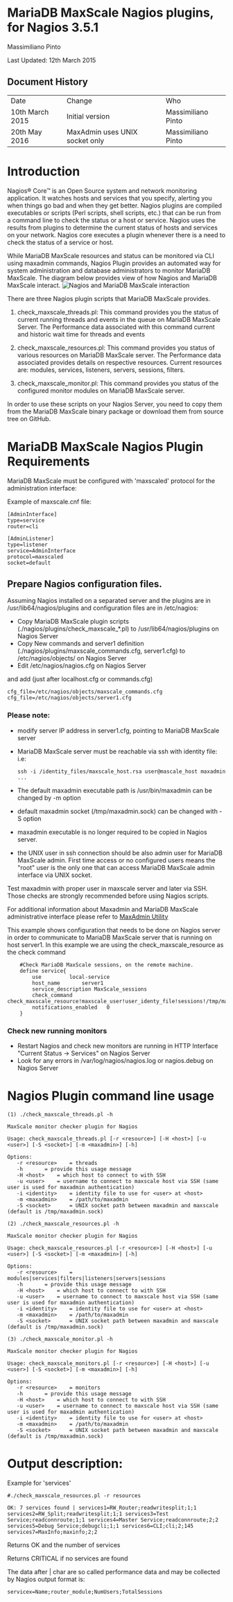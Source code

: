 # MariaDB MaxScale Nagios plugins, for Nagios 3.5.1

Massimiliano Pinto

Last Updated: 12th March 2015

## Document History

<table>
  <tr>
    <td>Date</td>
    <td>Change</td>
    <td>Who</td>
  </tr>
  <tr>
    <td>10th March 2015</td>
    <td>Initial version</td>
    <td>Massimiliano Pinto</td>
  </tr>
    <tr>
    <td>20th May 2016</td>
    <td>MaxAdmin uses UNIX socket only</td>
    <td>Massimiliano Pinto</td>
  </tr>
</table>

# Introduction

Nagios® Core™ is an Open Source system and network monitoring application. It watches hosts and services that you specify, alerting you when things go bad and when they get better.
Nagios plugins are compiled executables or scripts (Perl scripts, shell scripts, etc.) that can be run from a command line to check the status or a host or service. Nagios uses the results from plugins to determine the current status of hosts and services on your network.
Nagios core executes a plugin whenever there is a need to check the status of a service or host. 

While MariaDB MaxScale resources and status can be monitored via CLI using maxadmin commands, Nagios Plugin provides an automated way for system administration and database administrators to monitor MariaDB MaxScale. The diagram below provides view of how Nagios and MariaDB MaxScale interact.
![Nagios and MariaDB MaxScale interaction](images/HowMaxScaleWorksWithNagios.png)


There are three Nagios plugin scripts that MariaDB MaxScale provides.

1. check_maxscale_threads.pl: This command provides you the status of current running threads and events in the queue on MariaDB MaxScale Server.  The Performance data associated with this command current and historic wait time for threads and events

2. check_maxscale_resources.pl: This command provides you status of various resources on MariaDB MaxScale server. The Performance data associated provides details on respective resources.
Current resources are: modules, services, listeners, servers, sessions, filters.

3. check_maxscale_monitor.pl: This command provides you status of the configured monitor modules on MariaDB MaxScale server. 

In order to use these scripts on your Nagios Server, you need to copy them from the MariaDB MaxScale binary package or download them from source tree on GitHub.

# MariaDB MaxScale Nagios Plugin Requirements

MariaDB MaxScale must be configured with 'maxscaled' protocol for the administration interface:

Example of maxscale.cnf file:

```
[AdminInterface]
type=service
router=cli

[AdminListener]
type=listener
service=AdminInterface
protocol=maxscaled
socket=default
```

## Prepare Nagios configuration files.

Assuming Nagios installed on a separated server and the plugins are in /usr/lib64/nagios/plugins and configuration files are in /etc/nagios:

* Copy MariaDB MaxScale plugin scripts (./nagios/plugins/check_maxscale_*.pl) to /usr/lib64/nagios/plugins on Nagios Server
* Copy New commands and server1 definition (./nagios/plugins/maxscale_commands.cfg, server1.cfg) to /etc/nagios/objects/ on Nagios Server
* Edit /etc/nagios/nagios.cfg on Nagios Server

and add (just after localhost.cfg or commands.cfg)

```
cfg_file=/etc/nagios/objects/maxscale_commands.cfg
cfg_file=/etc/nagios/objects/server1.cfg
```

### Please note:
- modify server IP address in server1.cfg, pointing to MariaDB MaxScale server
- MariaDB MaxScale server must be reachable via ssh with identity file: i.e:

  `ssh -i /identity_files/maxscale_host.rsa user@mascale_host maxadmin ...`

- The default maxadmin executable path is /usr/bin/maxadmin can be changed by -m option
- default maxadmin socket (/tmp/maxadmin.sock) can be changed with -S option
- maxadmin executable is no longer required to be copied in Nagios server.
- the UNIX user in ssh connection should be also admin user for MariaDB MaxScale admin. First time access or no configured users means the "root" user is the only one that can access MariaDB MaxScale admin interface via UNIX socket.

Test maxadmin with proper user in maxscale server and later via SSH.
Those checks are strongly recommended before using Nagios scripts.

For additional information about Maxadmin and MariaDB MaxScale administrative interface please refer to [MaxAdmin Utility](../Reference/MaxAdmin.md)

This example shows configuration that needs to be done on Nagios server in order to communicate to MariaDB MaxScale server that is running on host server1.
In this example we are using the check_maxscale_resource as the check command

```
	#Check MariaDB MaxScale sessions, on the remote machine.
	define service{
		use			local-service
		host_name		server1
		service_description	MaxScale_sessions
		check_command		check_maxscale_resource!maxscale_user!user_identy_file!sessions!/tmp/maxadmin.sock!/path_to/maxadmin
		notifications_enabled	0
	}
```

### Check new running monitors
* Restart Nagios and check new monitors are running in HTTP Interface "Current Status -> Services" on Nagios Server
* Look for any errors in /var/log/nagios/nagios.log or nagios.debug on Nagios Server

# Nagios Plugin command line usage

	(1) ./check_maxscale_threads.pl -h

	MaxScale monitor checker plugin for Nagios

	Usage: check_maxscale_threads.pl [-r <resource>] [-H <host>] [-u <user>] [-S <socket>] [-m <maxadmin>] [-h]

	Options:
       -r <resource>	= threads
       -h		= provide this usage message
       -H <host>	= which host to connect to with SSH
       -u <user>	= username to connect to maxscale host via SSH (same user is used for maxadmin authentication)
       -i <identity>	= identity file to use for <user> at <host>
       -m <maxadmin>	= /path/to/maxadmin
       -S <socket>      = UNIX socket path between maxadmin and maxscale (default is /tmp/maxadmin.sock)

	(2) ./check_maxscale_resources.pl -h

	MaxScale monitor checker plugin for Nagios

	Usage: check_maxscale_resources.pl [-r <resource>] [-H <host>] [-u <user>] [-S <socket>] [-m <maxadmin>] [-h]

	Options:
       -r <resource>	= modules|services|filters|listeners|servers|sessions
       -h		= provide this usage message
       -H <host>	= which host to connect to with SSH
       -u <user>	= username to connect to maxscale host via SSH (same user is used for maxadmin authentication)
       -i <identity>	= identity file to use for <user> at <host>
       -m <maxadmin>	= /path/to/maxadmin
       -S <socket>      = UNIX socket path between maxadmin and maxscale (default is /tmp/maxadmin.sock)

	(3) ./check_maxscale_monitor.pl -h

	MaxScale monitor checker plugin for Nagios

	Usage: check_maxscale_monitors.pl [-r <resource>] [-H <host>] [-u <user>] [-S <socket>] [-m <maxadmin>] [-h]

	Options:
       -r <resource>	= monitors
       -h		= provide this usage message
       -H <host>	= which host to connect to with SSH
       -u <user>	= username to connect to maxscale host via SSH (same user is used for maxadmin authentication)
       -i <identity>	= identity file to use for <user> at <host>
       -m <maxadmin>	= /path/to/maxadmin
       -S <socket>      = UNIX socket path between maxadmin and maxscale (default is /tmp/maxadmin.sock)

# Output description:

Example for 'services'

```
#./check_maxscale_resources.pl -r resources

OK: 7 services found | services1=RW_Router;readwritesplit;1;1 services2=RW_Split;readwritesplit;1;1 services3=Test Service;readconnroute;1;1 services4=Master Service;readconnroute;2;2 services5=Debug Service;debugcli;1;1 services6=CLI;cli;2;145 services7=MaxInfo;maxinfo;2;2
```

Returns OK and the number of services

Returns CRITICAL if no services are found

The data after | char are so called performance data and may be collected by Nagios
output format is:

```
servicex=Name;router_module;NumUsers;TotalSessions
```

